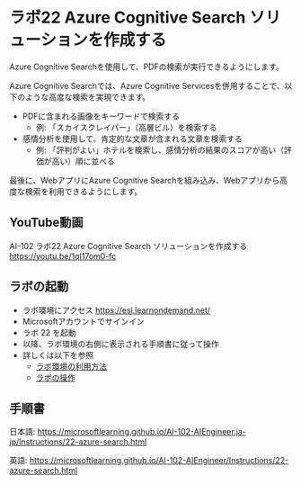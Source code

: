 # ラボ22 Azure Cognitive Search ソリューションを作成する

Azure Cognitive Searchを使用して、PDFの検索が実行できるようにします。

Azure Cognitive Searchでは、Azure Cognitive Servicesを併用することで、以下のような高度な検索を実現できます。

- PDFに含まれる画像をキーワードで検索する
  - 例: 「スカイスクレイパー」（高層ビル）を検索する
- 感情分析を使用して、肯定的な文章が含まれる文章を検索する
  - 例: 「評判がよい」ホテルを検索し、感情分析の結果のスコアが高い（評価が高い）順に並べる

最後に、WebアプリにAzure Cognitive Searchを組み込み、Webアプリから高度な検索を利用できるようにします。

## YouTube動画

AI-102 ラボ22 Azure Cognitive Search ソリューションを作成する
https://youtu.be/1qI17om0-fc

## ラボの起動

- ラボ環境にアクセス https://esi.learnondemand.net/
- Microsoftアカウントでサインイン
- ラボ 22 を起動
- 以降、ラボ環境の右側に表示される手順書に従って操作
- 詳しくは以下を参照
  - [ラボ環境の利用方法](https://github.com/hiryamada/notes/blob/main/cloudslice/README.md)
  - [ラボの操作](https://github.com/hiryamada/notes/blob/main/cloudslice/CloudSliceLab.pdf)

## 手順書

日本語:
https://microsoftlearning.github.io/AI-102-AIEngineer.ja-jp/Instructions/22-azure-search.html

英語:
https://microsoftlearning.github.io/AI-102-AIEngineer/Instructions/22-azure-search.html

